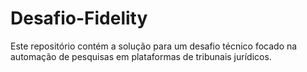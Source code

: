 # Desafio-Fidelity
Este repositório contém a solução para um desafio técnico focado na automação de pesquisas em plataformas de tribunais jurídicos.
